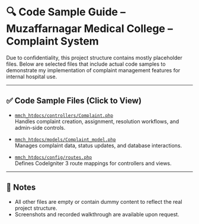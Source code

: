 # 🔍 Code Sample Guide – Muzaffarnagar Medical College – Complaint System

Due to confidentiality, this project structure contains mostly placeholder files. Below are selected files that include actual code samples to demonstrate my implementation of complaint management features for internal hospital use.

---

## ✅ Code Sample Files (Click to View)

- [`mmch_htdocs/controllers/Complaint.php`](./mmch_htdocs/controllers/Complaint.php)  
  Handles complaint creation, assignment, resolution workflows, and admin-side controls.

- [`mmch_htdocs/models/Complaint_model.php`](./mmch_htdocs/models/Complaint_model.php)  
  Manages complaint data, status updates, and database interactions.

- [`mmch_htdocs/config/routes.php`](./mmch_htdocs/config/routes.php)  
  Defines CodeIgniter 3 route mappings for controllers and views.

---

## 📌 Notes

- All other files are empty or contain dummy content to reflect the real project structure.
- Screenshots and recorded walkthrough are available upon request.
